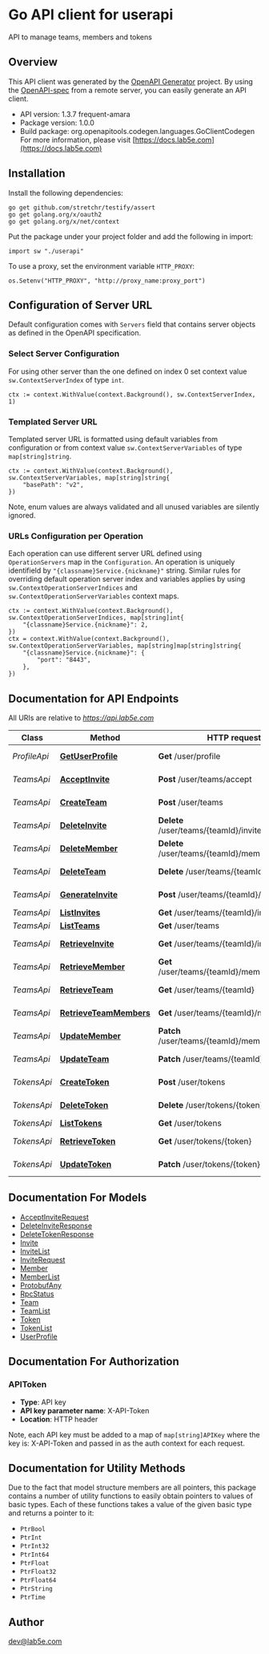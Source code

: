 # Go API client for userapi

API to manage teams, members and tokens

## Overview
This API client was generated by the [OpenAPI Generator](https://openapi-generator.tech) project.  By using the [OpenAPI-spec](https://www.openapis.org/) from a remote server, you can easily generate an API client.

- API version: 1.3.7 frequent-amara
- Package version: 1.0.0
- Build package: org.openapitools.codegen.languages.GoClientCodegen
For more information, please visit [https://docs.lab5e.com](https://docs.lab5e.com)

## Installation

Install the following dependencies:

```shell
go get github.com/stretchr/testify/assert
go get golang.org/x/oauth2
go get golang.org/x/net/context
```

Put the package under your project folder and add the following in import:

```golang
import sw "./userapi"
```

To use a proxy, set the environment variable `HTTP_PROXY`:

```golang
os.Setenv("HTTP_PROXY", "http://proxy_name:proxy_port")
```

## Configuration of Server URL

Default configuration comes with `Servers` field that contains server objects as defined in the OpenAPI specification.

### Select Server Configuration

For using other server than the one defined on index 0 set context value `sw.ContextServerIndex` of type `int`.

```golang
ctx := context.WithValue(context.Background(), sw.ContextServerIndex, 1)
```

### Templated Server URL

Templated server URL is formatted using default variables from configuration or from context value `sw.ContextServerVariables` of type `map[string]string`.

```golang
ctx := context.WithValue(context.Background(), sw.ContextServerVariables, map[string]string{
	"basePath": "v2",
})
```

Note, enum values are always validated and all unused variables are silently ignored.

### URLs Configuration per Operation

Each operation can use different server URL defined using `OperationServers` map in the `Configuration`.
An operation is uniquely identifield by `"{classname}Service.{nickname}"` string.
Similar rules for overriding default operation server index and variables applies by using `sw.ContextOperationServerIndices` and `sw.ContextOperationServerVariables` context maps.

```
ctx := context.WithValue(context.Background(), sw.ContextOperationServerIndices, map[string]int{
	"{classname}Service.{nickname}": 2,
})
ctx = context.WithValue(context.Background(), sw.ContextOperationServerVariables, map[string]map[string]string{
	"{classname}Service.{nickname}": {
		"port": "8443",
	},
})
```

## Documentation for API Endpoints

All URIs are relative to *https://api.lab5e.com*

Class | Method | HTTP request | Description
------------ | ------------- | ------------- | -------------
*ProfileApi* | [**GetUserProfile**](docs/ProfileApi.md#getuserprofile) | **Get** /user/profile | Logged in profile
*TeamsApi* | [**AcceptInvite**](docs/TeamsApi.md#acceptinvite) | **Post** /user/teams/accept | Accept invite
*TeamsApi* | [**CreateTeam**](docs/TeamsApi.md#createteam) | **Post** /user/teams | Create team
*TeamsApi* | [**DeleteInvite**](docs/TeamsApi.md#deleteinvite) | **Delete** /user/teams/{teamId}/invites/{code} | Delete invite
*TeamsApi* | [**DeleteMember**](docs/TeamsApi.md#deletemember) | **Delete** /user/teams/{teamId}/members/{userId} | Remove member
*TeamsApi* | [**DeleteTeam**](docs/TeamsApi.md#deleteteam) | **Delete** /user/teams/{teamId} | Remove team
*TeamsApi* | [**GenerateInvite**](docs/TeamsApi.md#generateinvite) | **Post** /user/teams/{teamId}/invites | Generate invite
*TeamsApi* | [**ListInvites**](docs/TeamsApi.md#listinvites) | **Get** /user/teams/{teamId}/invites | List invites
*TeamsApi* | [**ListTeams**](docs/TeamsApi.md#listteams) | **Get** /user/teams | List teams
*TeamsApi* | [**RetrieveInvite**](docs/TeamsApi.md#retrieveinvite) | **Get** /user/teams/{teamId}/invites/{code} | Retrieve invite
*TeamsApi* | [**RetrieveMember**](docs/TeamsApi.md#retrievemember) | **Get** /user/teams/{teamId}/members/{userId} | Retrieve member
*TeamsApi* | [**RetrieveTeam**](docs/TeamsApi.md#retrieveteam) | **Get** /user/teams/{teamId} | Retrieve team
*TeamsApi* | [**RetrieveTeamMembers**](docs/TeamsApi.md#retrieveteammembers) | **Get** /user/teams/{teamId}/members | List members
*TeamsApi* | [**UpdateMember**](docs/TeamsApi.md#updatemember) | **Patch** /user/teams/{teamId}/members/{userId} | Update member
*TeamsApi* | [**UpdateTeam**](docs/TeamsApi.md#updateteam) | **Patch** /user/teams/{teamId} | Update team
*TokensApi* | [**CreateToken**](docs/TokensApi.md#createtoken) | **Post** /user/tokens | Create token
*TokensApi* | [**DeleteToken**](docs/TokensApi.md#deletetoken) | **Delete** /user/tokens/{token} | Remove token
*TokensApi* | [**ListTokens**](docs/TokensApi.md#listtokens) | **Get** /user/tokens | List tokens
*TokensApi* | [**RetrieveToken**](docs/TokensApi.md#retrievetoken) | **Get** /user/tokens/{token} | Retrieve token
*TokensApi* | [**UpdateToken**](docs/TokensApi.md#updatetoken) | **Patch** /user/tokens/{token} | Update token


## Documentation For Models

 - [AcceptInviteRequest](docs/AcceptInviteRequest.md)
 - [DeleteInviteResponse](docs/DeleteInviteResponse.md)
 - [DeleteTokenResponse](docs/DeleteTokenResponse.md)
 - [Invite](docs/Invite.md)
 - [InviteList](docs/InviteList.md)
 - [InviteRequest](docs/InviteRequest.md)
 - [Member](docs/Member.md)
 - [MemberList](docs/MemberList.md)
 - [ProtobufAny](docs/ProtobufAny.md)
 - [RpcStatus](docs/RpcStatus.md)
 - [Team](docs/Team.md)
 - [TeamList](docs/TeamList.md)
 - [Token](docs/Token.md)
 - [TokenList](docs/TokenList.md)
 - [UserProfile](docs/UserProfile.md)


## Documentation For Authorization



### APIToken

- **Type**: API key
- **API key parameter name**: X-API-Token
- **Location**: HTTP header

Note, each API key must be added to a map of `map[string]APIKey` where the key is: X-API-Token and passed in as the auth context for each request.


## Documentation for Utility Methods

Due to the fact that model structure members are all pointers, this package contains
a number of utility functions to easily obtain pointers to values of basic types.
Each of these functions takes a value of the given basic type and returns a pointer to it:

* `PtrBool`
* `PtrInt`
* `PtrInt32`
* `PtrInt64`
* `PtrFloat`
* `PtrFloat32`
* `PtrFloat64`
* `PtrString`
* `PtrTime`

## Author

dev@lab5e.com

